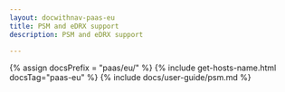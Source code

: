 ```yaml
---
layout: docwithnav-paas-eu
title: PSM and eDRX support
description: PSM and eDRX support

---
```


{% assign docsPrefix = "paas/eu/" %}
{% include get-hosts-name.html docsTag="paas-eu" %}
{% include docs/user-guide/psm.md %}